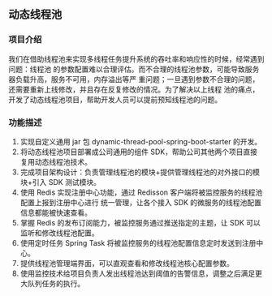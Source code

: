 ## 动态线程池

### 项目介绍

我们在借助线程池来实现多线程任务提升系统的吞吐率和响应性的时候，经常遇到问题：线程池
的参数配置难以合理评估。而不合理的线程池参数，可能导致服务器负载升高，服务不可用，内存溢出等严
重问题；一旦遇到参数不合理的问题，还需要重新上线修改，并且存在反复修改的情况。为了解决以上线程
池的痛点，开发了动态线程池项目，帮助开发人员可以提前预知线程池的问题。

### 功能描述

1. 实现自定义通用 jar 包 dynamic-thread-pool-spring-boot-starter 的开发。
2. 将动态线程池项目部署成公司通用的组件 SDK，帮助公司其他两个项目直接复用动态线程池技术。
3. 完成项目架构设计：负责管理线程池的模块+提供管理线程池的对外接口的模块+引入 SDK 测试模块。
4. 使用 Redis 实现注册中心功能，通过 Redisson 客户端将被监控服务的线程池配置上报到注册中心进行
统一管理，让各个接入 SDK 的微服务的线程池配置信息都能被快速查看。
5. 掌握 Redis 的发布订阅能力，被监控服务通过推送指定的主题，让 SDK 可以监听和修改线程池配置。
6. 使用定时任务 Spring Task 将被监控服务的线程池配置信息定时发送到注册中心。
7. 提供线程池管理端界面，可以直观查看和修改线程池核心配置参数。
8. 使用监控技术给项目负责人发出线程池达到阈值的告警信息，调整之后满足更大队列任务的执行。